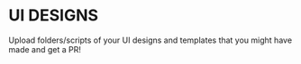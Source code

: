 # UI DESIGNS
Upload folders/scripts of your UI designs and templates that you might have made and get a PR!
